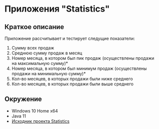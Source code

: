 # Приложения "Statistics"

## Краткое описание
Приложение рассчитывает и тестирует следущие показатели:
1. Сумму всех продаж
1. Среднюю сумму продаж в месяц
1. Номер месяца, в котором был пик продаж (осуществлены продажи на максимальную сумму)*
1. Номер месяца, в котором был минимум продаж (осуществлены продажи на минимальную сумму)*
1. Кол-во месяцев, в которых продажи были ниже среднего 
1. Кол-во месяцев, в которых продажи были выше среднего 

## Окружение
* Windows 10 Home x64
* Java 11
* [Исходник проекта Statistics](https://github.com/Valeria-Kuzina/java-Statistics.git)
